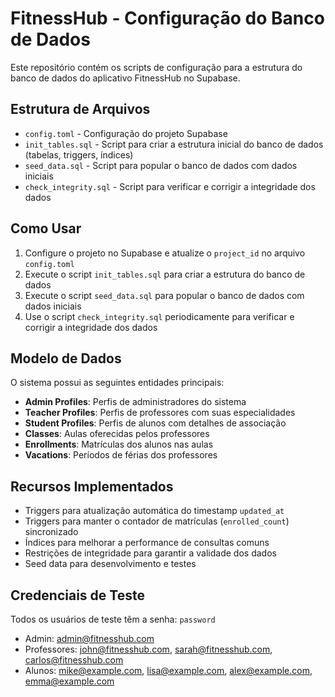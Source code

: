 # FitnessHub - Configuração do Banco de Dados

Este repositório contém os scripts de configuração para a estrutura do banco de dados do aplicativo FitnessHub no Supabase.

## Estrutura de Arquivos

- `config.toml` - Configuração do projeto Supabase
- `init_tables.sql` - Script para criar a estrutura inicial do banco de dados (tabelas, triggers, índices)
- `seed_data.sql` - Script para popular o banco de dados com dados iniciais
- `check_integrity.sql` - Script para verificar e corrigir a integridade dos dados

## Como Usar

1. Configure o projeto no Supabase e atualize o `project_id` no arquivo `config.toml`
2. Execute o script `init_tables.sql` para criar a estrutura do banco de dados
3. Execute o script `seed_data.sql` para popular o banco de dados com dados iniciais
4. Use o script `check_integrity.sql` periodicamente para verificar e corrigir a integridade dos dados

## Modelo de Dados

O sistema possui as seguintes entidades principais:

- **Admin Profiles**: Perfis de administradores do sistema
- **Teacher Profiles**: Perfis de professores com suas especialidades
- **Student Profiles**: Perfis de alunos com detalhes de associação
- **Classes**: Aulas oferecidas pelos professores
- **Enrollments**: Matrículas dos alunos nas aulas
- **Vacations**: Períodos de férias dos professores

## Recursos Implementados

- Triggers para atualização automática do timestamp `updated_at`
- Triggers para manter o contador de matrículas (`enrolled_count`) sincronizado
- Índices para melhorar a performance de consultas comuns
- Restrições de integridade para garantir a validade dos dados
- Seed data para desenvolvimento e testes

## Credenciais de Teste

Todos os usuários de teste têm a senha: `password`

- Admin: admin@fitnesshub.com
- Professores: john@fitnesshub.com, sarah@fitnesshub.com, carlos@fitnesshub.com
- Alunos: mike@example.com, lisa@example.com, alex@example.com, emma@example.com
